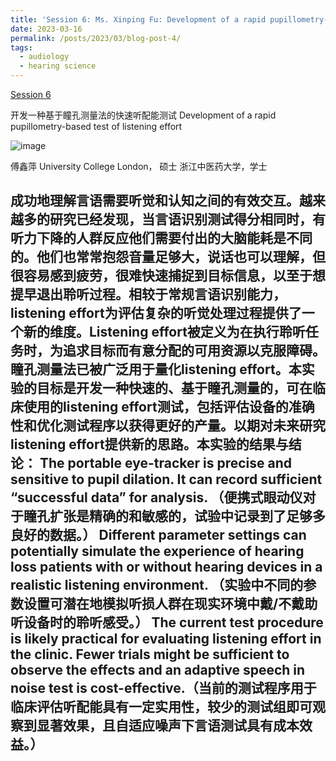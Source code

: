```yaml
---
title: 'Session 6: Ms. Xinping Fu: Development of a rapid pupillometry-based test of listening effort'
date: 2023-03-16
permalink: /posts/2023/03/blog-post-4/
tags:
  - audiology
  - hearing science
---
```


[Session 6](https://www.bilibili.com/video/BV1py421B7CN/?spm_id_from=333.999.0.0)

开发一种基于瞳孔测量法的快速听配能测试
Development of a rapid pupillometry-based test of listening effort

![image](https://github.com/sqgwang/sqgwang.github.io/assets/126608806/1baa2d83-d37e-4238-b4f9-d0362935f26d)

傅鑫萍 
University College London， 硕士
浙江中医药大学，学士

成功地理解言语需要听觉和认知之间的有效交互。越来越多的研究已经发现，当言语识别测试得分相同时，有听力下降的人群反应他们需要付出的大脑能耗是不同的。他们也常常抱怨音量足够大，说话也可以理解，但很容易感到疲劳，很难快速捕捉到目标信息，以至于想提早退出聆听过程。相较于常规言语识别能力，listening effort为评估复杂的听觉处理过程提供了一个新的维度。Listening effort被定义为在执行聆听任务时，为追求目标而有意分配的可用资源以克服障碍。瞳孔测量法已被广泛用于量化listening effort。本实验的目标是开发一种快速的、基于瞳孔测量的，可在临床使用的listening effort测试，包括评估设备的准确性和优化测试程序以获得更好的产量。以期对未来研究listening effort提供新的思路。本实验的结果与结论：
The portable eye-tracker is precise and sensitive to pupil dilation. It can record sufficient “successful data” for analysis. （便携式眼动仪对于瞳孔扩张是精确的和敏感的，试验中记录到了足够多良好的数据。）
Different parameter settings can potentially simulate the experience of hearing loss patients with or without hearing devices in a realistic listening environment. （实验中不同的参数设置可潜在地模拟听损人群在现实环境中戴/不戴助听设备时的聆听感受。）
The current test procedure is likely practical for evaluating listening effort in the clinic. Fewer trials might be sufficient to observe the effects and an adaptive speech in noise test is cost-effective.（当前的测试程序用于临床评估听配能具有一定实用性，较少的测试组即可观察到显著效果，且自适应噪声下言语测试具有成本效益。）
------
